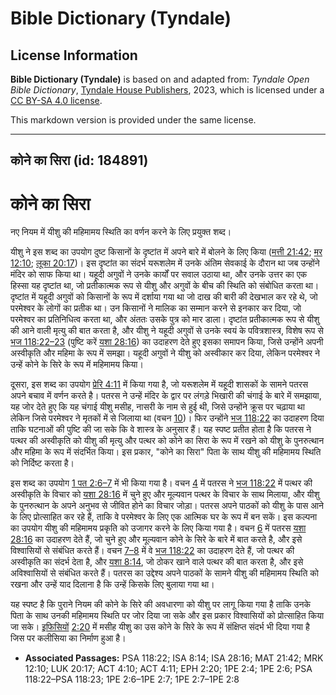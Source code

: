 # Bible Dictionary (Tyndale)

## License Information

**Bible Dictionary (Tyndale)** is based on and adapted from: _Tyndale Open Bible Dictionary_, [Tyndale House Publishers](https://tyndaleopenresources.com/), 2023, which is licensed under a [CC BY-SA 4.0 license](https://creativecommons.org/licenses/by-sa/4.0/legalcode.en).

This markdown version is provided under the same license.



--------------------------------

## कोने का सिरा (id: 184891)

कोने का सिरा
============

नए नियम में यीशु की महिमामय स्थिति का वर्णन करने के लिए प्रयुक्त शब्द।

यीशु ने इस शब्द का उपयोग दुष्ट किसानों के दृष्टांत में अपने बारे में बोलने के लिए किया ([मत्ती 21:42](https://ref.ly/Matt21:42); [मर 12:10](https://ref.ly/Mark12:10); [लूका 20:17](https://ref.ly/Luke20:17))। इस दृष्टांत का संदर्भ यरूशलेम में उनके अंतिम सेवकाई के दौरान था जब उन्होंने मंदिर को साफ किया था। यहूदी अगुवों ने उनके कार्यों पर सवाल उठाया था, और उनके उत्तर का एक हिस्सा यह दृष्टांत था, जो प्रतीकात्मक रूप से यीशु और अगुवों के बीच की स्थिति को संबोधित करता था। दृष्टांत में यहूदी अगुवों को किसानों के रूप में दर्शाया गया था जो दाख की बारी की देखभाल कर रहे थे, जो परमेश्वर के लोगों का प्रतीक था। उन किसानों ने मालिक का सम्मान करने से इनकार कर दिया, जो परमेश्वर का प्रतिनिधित्व करता था, और अंततः उसके पुत्र को मार डाला। दृष्टांत प्रतीकात्मक रूप से यीशु की आने वाली मृत्यु की बात करता है, और यीशु ने यहूदी अगुवों से उनके स्वयं के पवित्रशास्त्र, विशेष रूप से [भज 118:22–23](https://ref.ly/Ps118:22-Ps118:23) (पुष्टि करें [यशा 28:16](https://ref.ly/Isa28:16)) का उदाहरण देते हुए इसका समापन किया, जिसे उन्होंने अपनी अस्वीकृति और महिमा के रूप में समझा। यहूदी अगुवों ने यीशु को अस्वीकार कर दिया, लेकिन परमेश्वर ने उन्हें कोने के सिरे के रूप में 
महिमामय किया।

दूसरा, इस शब्द का उपयोग [प्रेरि 4:11](https://ref.ly/Acts4:11) में किया गया है, जो यरूशलेम में यहूदी शासकों के सामने पतरस अपने बचाव में वर्णन करते है। पतरस ने उन्हें मंदिर के द्वार पर लंगड़े भिखारी की चंगाई के बारे में समझाया, यह जोर देते हुए कि यह चंगाई यीशु मसीह, नासरी के नाम से हुई थी, जिसे उन्होंने क्रूस पर चढ़ाया था लेकिन जिसे परमेश्वर ने मृतकों में से जिलाया था (वचन [10](https://ref.ly/Acts4:10))। फिर उन्होंने [भज 118:22](https://ref.ly/Ps118:22) का उदाहरण दिया ताकि घटनाओं की पुष्टि की जा सके कि वे शास्त्र के अनुसार हैं। यह स्पष्ट प्रतीत होता है कि पतरस ने पत्थर की अस्वीकृति को यीशु की मृत्यु और पत्थर को कोने का सिरा के रूप में रखने को यीशु के पुनरुत्थान और महिमा के रूप में संदर्भित किया। इस प्रकार, "कोने का सिरा" पिता के साथ यीशु की महिमामय स्थिति को निर्दिष्ट करता है।

इस शब्द का उपयोग [1 पत 2:6–7](https://ref.ly/1Pet2:6-1Pet2:7) में भी किया गया है। वचन [4](https://ref.ly/1Pet2:4) में पतरस ने [भज 118:22](https://ref.ly/Ps118:22) में पत्थर की अस्वीकृति के विचार को [यशा 28:16](https://ref.ly/Isa28:16) में चुने हुए और मूल्यवान पत्थर के विचार के साथ मिलाया, और यीशु के पुनरुत्थान के अपने अनुभव से जीवित होने का विचार जोड़ा। पतरस अपने पाठकों को यीशु के पास आने के लिए प्रोत्साहित कर रहे हैं, ताकि वे परमेश्वर के लिए एक आत्मिक घर के रूप में बन सकें। इस कल्पना का उपयोग यीशु की महिमामय प्रकृति को उजागर करने के लिए किया गया है। वचन [6](https://ref.ly/1Pet2:6) में पतरस [यशा 28:16](https://ref.ly/Isa28:16) का उदाहरण देते हैं, जो चुने हुए और मूल्यवान कोने के सिरे के बारे में बात करते है, और इसे विश्वासियों से संबंधित करते हैं। वचन [7–8](https://ref.ly/1Pet2:7-1Pet2:8) में वे [भज 118:22](https://ref.ly/Ps118:22) का उदाहरण देते हैं, जो पत्थर की अस्वीकृति का संदर्भ देता है, और [यशा 8:14](https://ref.ly/Isa8:14), जो ठोकर खाने वाले पत्थर की बात करता है, और इसे अविश्वासियों से संबंधित करते हैं। पतरस का उद्देश्य अपने पाठकों के सामने यीशु की महिमामय स्थिति को रखना और उन्हें याद दिलाना है कि उन्हें किसके लिए बुलाया गया था।

यह स्पष्ट है कि पुराने नियम की कोने के सिरे की अवधारणा को यीशु पर लागू किया गया है ताकि उनके पिता के साथ उनकी महिमामय स्थिति पर जोर दिया जा सके और इस प्रकार विश्वासियों को प्रोत्साहित किया जा सके। [इफिसियों](https://ref.ly/Eph2:20) [2:20](https://ref.ly/Eph2:20) में मसीह यीशु का उस कोने के सिरे के रूप में संक्षिप्त संदर्भ भी दिया गया है जिस पर कलीसिया का निर्माण हुआ है।

* **Associated Passages:** PSA 118:22; ISA 8:14; ISA 28:16; MAT 21:42; MRK 12:10; LUK 20:17; ACT 4:10; ACT 4:11; EPH 2:20; 1PE 2:4; 1PE 2:6; PSA 118:22–PSA 118:23; 1PE 2:6–1PE 2:7; 1PE 2:7–1PE 2:8

